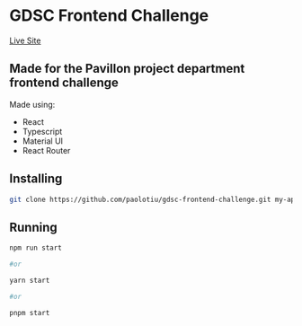 # GDSC Frontend Challenge

[Live Site](https://gdsc-f.netlify.app/)

## Made for the Pavillon project department frontend challenge

Made using:

- React
- Typescript
- Material UI
- React Router

## Installing

```bash
git clone https://github.com/paolotiu/gdsc-frontend-challenge.git my-app
```

## Running

```bash
npm run start

#or

yarn start

#or

pnpm start
```
